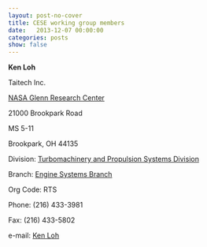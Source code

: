 ```yaml
---
layout: post-no-cover
title: CESE working group members
date:   2013-12-07 00:00:00
categories: posts
show: false
---
```


__Ken Loh__

Taitech Inc.

[NASA Glenn Research Center](http://www.grc.nasa.gov/)

21000 Brookpark Road

MS 5-11

Brookpark, OH 44135

Division: [Turbomachinery and Propulsion Systems Division](http://www.grc.nasa.gov/WWW/5800/5800division.htm)

Branch: [Engine Systems Branch](http://www.grc.nasa.gov/WWW/enginesys/)

Org Code: RTS

Phone: (216) 433-3981

Fax: (216) 433-5802

e-mail: <a href="mailto:fsloh@turbot.lerc.nasa.gov">Ken Loh<a/>

